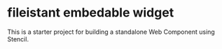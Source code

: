 # fileistant embedable widget

This is a starter project for building a standalone Web Component using Stencil.
